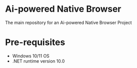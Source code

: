 # Ai-powered Native Browser
The main repository for an Ai-powered Native Browser Project

# Pre-requisites
- Windows 10/11 OS
- .NET runtime version 10.0
